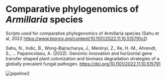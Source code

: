 # Comparative phylogenomics of _Armillaria_ species
Scripts used for comparative phylogenomics of Armillaria species (Sahu et al, 2022 https://www.biorxiv.org/content/10.1101/2022.11.10.515791v2)

Sahu, N., Indic, B., Wong-Bajracharya, J., Merényi, Z., Ke, H.-M., Ahrendt, S., … Papanicolaou, A. (2022). Genomic innovation and horizontal gene transfer shaped plant colonization and biomass degradation strategies of a globally prevalent fungal pathogen. https://doi.org/10.1101/2022.11.10.515791

![pipeline2](https://user-images.githubusercontent.com/110894234/201937835-c61ae95d-9834-4757-8b44-747139bee775.png)
